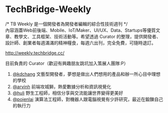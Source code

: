 # TechBridge-Weekly
/*  TB Weekly 是一個開發者為開發者編輯的綜合性技術週刊  */  
內容涵蓋Web前後端、Mobile、IoT/Maker、UI/UX、Data、Startups等優質文章、教學文、工具框架、技術活動等。希望透過 Curator 的整理，提供開發者、設計師、創業者每週滿滿的精神糧食，每週六出刊，完全免費，可隨時退訂。

http://weekly.techbridge.cc/

目前負責的 Curator（歡迎有興趣朋友跳坑加入策展人團隊:P）

1. [@kdchang](http://blog.kdchang.cc) 文藝型開發者，夢想是做出人們想用的產品和辦一所心目中理想的學校
2. [@arvinh](http://cv.arvinh.info) 前端攻城獅，熱愛數據分析和資訊視覺化
3. [@huli](http://huli.logdown.com) 野生工程師，相信分享與交流能讓世界變得更美好
4. [@pojenlai](https://pojenlai.wordpress.com/) 演算法工程師，對機器人跟電腦視覺有少許研究，最近在鍛鍊自己的執行力
